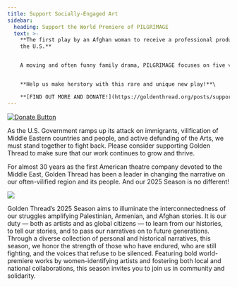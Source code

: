 ```yaml
---
title: Support Socially-Engaged Art
sidebar:
  heading: Support the World Premiere of PILGRIMAGE
  text: >-
    **The first play by an Afghan woman to receive a professional production in
    the U.S.** 


    A moving and often funny family drama, PILGRIMAGE focuses on five vibrant, funny, and flawed women who defy clichés and stereotypes about Muslim women that pervade Western media and culture.


    **Help us make herstory with this rare and unique new play!**\

    **[FIND OUT MORE AND DONATE!](https://goldenthread.org/posts/support-pilgrimage/)**
---
```

[![Donate Button](/img/archive/2015/03/Donate-Button-400.jpg)](https://goldenthread.my.salesforce-sites.com/donate/?dfId=a0n3Z00000tn4RsQAI)

As the U.S. Government ramps up its attack on immigrants, vilification of Middle Eastern countries and people, and active defunding of the Arts, we must stand together to fight back. Please consider supporting Golden Thread to make sure that our work continues to grow and thrive.

For almost 30 years as the first American theatre company devoted to the Middle East, Golden Thread has been a leader in changing the narrative on our often-vilified region and its people. And our 2025 Season is no different!

![](https://ucarecdn.com/317a08e0-de59-494a-84b9-b023ddd14b2f/)

Golden Thread’s 2025 Season aims to illuminate the interconnectedness of our struggles amplifying Palestinian, Armenian, and Afghan stories. It is our duty — both as artists and as global citizens — to learn from our histories, to tell our stories, and to pass our narratives on to future generations. Through a diverse collection of personal and historical narratives, this season, we honor the strength of those who have endured, who are still fighting, and the voices that refuse to be silenced. Featuring bold world-premiere works by women-identifying artists and fostering both local and national collaborations, this season invites you to join us in community and solidarity.